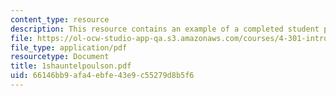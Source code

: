 ```yaml
---
content_type: resource
description: This resource contains an example of a completed student project.
file: https://ol-ocw-studio-app-qa.s3.amazonaws.com/courses/4-301-introduction-to-the-visual-arts-spring-2007/66146bb9afa4ebfe43e9c55279d8b5f6_1shauntelpoulson.pdf
file_type: application/pdf
resourcetype: Document
title: 1shauntelpoulson.pdf
uid: 66146bb9-afa4-ebfe-43e9-c55279d8b5f6
---
```

